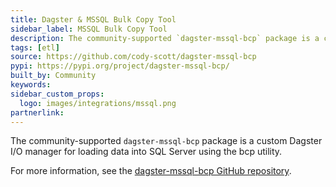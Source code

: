 ```yaml
---
title: Dagster & MSSQL Bulk Copy Tool
sidebar_label: MSSQL Bulk Copy Tool
description: The community-supported `dagster-mssql-bcp` package is a custom Dagster I/O manager for loading data into SQL Server using the bcp utility.
tags: [etl]
source: https://github.com/cody-scott/dagster-mssql-bcp
pypi: https://pypi.org/project/dagster-mssql-bcp/
built_by: Community
keywords:
sidebar_custom_props:
  logo: images/integrations/mssql.png
partnerlink:
---
```


The community-supported `dagster-mssql-bcp` package is a custom Dagster I/O manager for loading data into SQL Server using the bcp utility.

For more information, see the [dagster-mssql-bcp GitHub repository](https://github.com/cody-scott/dagster-mssql-bcp).
